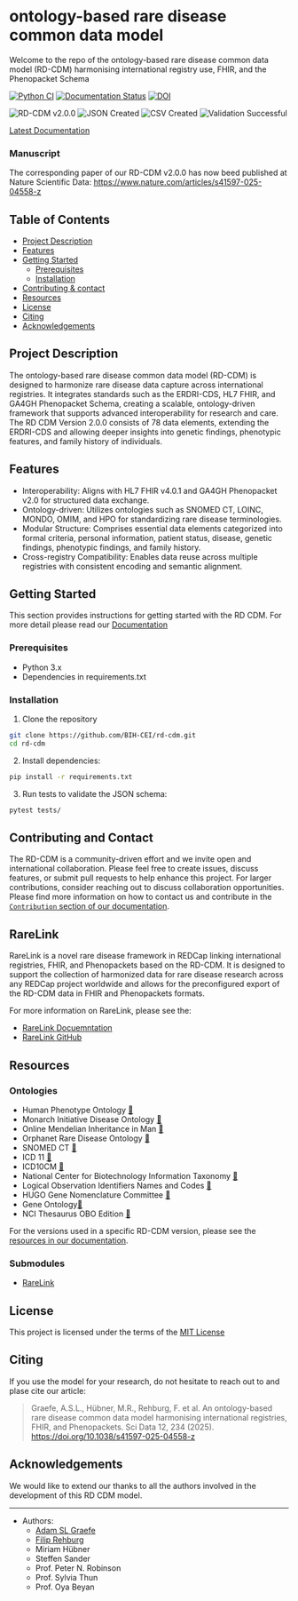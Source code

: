 # ontology-based rare disease common data model

Welcome to the repo of the ontology-based rare disease common data model 
(RD-CDM) harmonising international registry use, FHIR, and the Phenopacket 
Schema

<!-- Python CI and Documentation Status Badges -->
[![Python CI](https://github.com/BIH-CEI/rd-cdm/actions/workflows/python_ci.yml/badge.svg)](https://github.com/BIH-CEI/rd-cdm/actions/workflows/python_ci.yml)
[![Documentation Status](https://readthedocs.org/projects/rd-cdm/badge/?version=latest)](https://rd-cdm.readthedocs.io/en/latest/?badge=latest)
[![DOI](https://zenodo.org/badge/863993011.svg)](https://doi.org/10.5281/zenodo.13891625)

<!-- Combined Badges for RD CDM v2.0.0 -->
![RD-CDM v2.0.0](https://img.shields.io/badge/RD%20CDM%20v2.0.0-grey) 
![JSON Created](https://img.shields.io/badge/JSON%20Created%20Successfully-blue)
![CSV Created](https://img.shields.io/badge/CSV%20Created%20Successfully-6A5ACD)
![Validation Successful](https://img.shields.io/badge/Validation%20Successful-brightgreen)

[Latest Documentation](https://rd-cdm.readthedocs.io/en/latest/)

### Manuscript

The corresponding paper of our RD-CDM v2.0.0 has now beed published at Nature
Scientific Data: https://www.nature.com/articles/s41597-025-04558-z

## Table of Contents

- [Project Description](#project-description)
- [Features](#features)
- [Getting Started](#getting-started)
    - [Prerequisites](#prerequisites)
    - [Installation](#installation)
- [Contributing & contact](#contributing-and-contact)
- [Resources](#resources-)
- [License](#license)
- [Citing](#citing)
- [Acknowledgements](#acknowledgements)

## Project Description

The ontology-based rare disease common data model (RD-CDM) is designed to 
harmonize rare disease data capture across international registries. It 
integrates standards such as the ERDRI-CDS, HL7 FHIR, and GA4GH Phenopacket 
Schema, creating a scalable, ontology-driven framework that supports advanced 
interoperability for research and care. The RD CDM Version 2.0.0 consists of 
78 data elements, extending the ERDRI-CDS and allowing deeper insights into 
genetic findings, phenotypic features, and family history of individuals.

## Features

- Interoperability: Aligns with HL7 FHIR v4.0.1 and GA4GH Phenopacket v2.0 for
    structured data exchange.
- Ontology-driven: Utilizes ontologies such as SNOMED CT, LOINC, MONDO, OMIM, 
    and HPO for standardizing rare disease terminologies.
- Modular Structure: Comprises essential data elements categorized into formal 
    criteria, personal information, patient status, disease, genetic findings, 
    phenotypic findings, and family history.
- Cross-registry Compatibility: Enables data reuse across multiple registries 
    with consistent encoding and semantic alignment.

## Getting Started

This section provides instructions for getting started with the RD CDM. For more
detail please read our [Documentation](https://rd-cdm.readthedocs.io/en/latest/)

### Prerequisites

- Python 3.x
- Dependencies in requirements.txt

### Installation

1. Clone the repository
  ```bash
  git clone https://github.com/BIH-CEI/rd-cdm.git
  cd rd-cdm
  ```

2. Install dependencies:
  ```bash
  pip install -r requirements.txt
  ```

3. Run tests to validate the JSON schema:
  ```bash
  pytest tests/
  ```

## Contributing and Contact

The RD-CDM is a community-driven effort and we invite open and international
collaboration. Please feel free to create issues, discuss features, 
or submit pull requests to help enhance this project. For larger contributions, 
consider reaching out to discuss collaboration opportunities. 
Please find more information on how to contact us and contribute 
in the [`Contribution` section of our documentation](https://rd-cdm.readthedocs.io/en/latest/contributing.html).

## RareLink 

RareLink is a novel rare disease framework in REDCap linking international 
registries, FHIR, and Phenopackets based on the RD-CDM. It is designed to 
support the collection of harmonized data for rare disease research 
across any REDCap project worldwide and allows for the preconfigured export of 
the RD-CDM data in FHIR and Phenopackets formats.

For more information on RareLink, please see the: 

- [RareLink Docuemntation](https://rarelink.readthedocs.io/en/latest/index.html)
- [RareLink GitHub](https://github.com/BIH-CEI/rarelink)

## Resources 

### Ontologies
- Human Phenotype Ontology [🔗](http://www.human-phenotype-ontology.org)
- Monarch Initiative Disease Ontology [🔗](https://mondo.monarchinitiative.org/)
- Online Mendelian Inheritance in Man [🔗](https://www.omim.org/)
- Orphanet Rare Disease Ontology [🔗](https://www.orpha.net/)
- SNOMED CT [🔗](https://www.snomed.org/snomed-ct)
- ICD 11 [🔗](https://icd.who.int/en)
- ICD10CM [🔗](https://www.cdc.gov/nchs/icd/icd10cm.htm)
- National Center for Biotechnology Information Taxonomy [🔗](https://www.ncbi.nlm.nih.gov/taxonomy)
- Logical Observation Identifiers Names and Codes [🔗](https://loinc.org/)
- HUGO Gene Nomenclature Committee [🔗](https://www.genenames.org/)
- Gene Ontology[🔗](https://geneontology.org/)
- NCI Thesaurus OBO Edition [🔗](https://obofoundry.org/ontology/ncit.html)

For the versions used in a specific RD-CDM version, please see the 
[resources in our documentation](https://rd-cdm.readthedocs.io/en/latest/resources/resources_file.html).

### Submodules
- [RareLink](https://github.com/BIH-CEI/RareLink)

## License

This project is licensed under the terms of the [MIT License](https://github.com/BIH-CEI/rd-cdm/blob/develop/LICENSE)

## Citing

If you use the model for your research, do not hesitate to reach out to and 
plase cite our article: 

> Graefe, A.S.L., Hübner, M.R., Rehburg, F. et al. An ontology-based rare disease common data model harmonising international registries, FHIR, and Phenopackets. Sci Data 12, 234 (2025). https://doi.org/10.1038/s41597-025-04558-z

## Acknowledgements

We would like to extend our thanks to all the authors involved in the 
development of this RD CDM model. 

---

- Authors:
  - [Adam SL Graefe](https://github.com/aslgraefe)
  - [Filip Rehburg](https://github.com/frehburg) 
  - Miriam Hübner
  - Steffen Sander
  - Prof. Peter N. Robinson
  - Prof. Sylvia Thun
  - Prof. Oya Beyan
